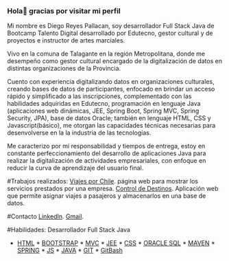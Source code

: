  ### Hola👋 gracias por visitar mi perfil

Mi nombre es Diego Reyes Pallacan, soy desarrollador Full Stack Java de Bootcamp Talento Digital desarrollado por Edutecno, gestor cultural y de proyectos e instructor de artes marciales.

Vivo en la comuna de Talagante en la región Metropolitana, donde me desempeño como gestor cultural encargado de la digitalización de datos en distintas organizaciones de la Provincia.

Cuento con experiencia digitalizando datos en organizaciones culturales, creando bases de datos de participantes, enfocado en brindar un acceso rápido y simplificado a las inscripciones, complementado con las habilidades adquiridas en Edutecno, programación en lenguaje Java (aplicaciones web dinámicas, JEE, Spring Boot, Spring MVC, Spring Security, JPA), base de datos Oracle; también en lenguaje HTML, CSS y Javascript(básico), me otorgan las capacidades técnicas necesarias para desenvolverse en la la industria de las tecnologías.

Me caracterizo por mi responsabilidad y tiempos de entrega, estoy en constante perfeccionamiento del desarrollo de aplicaciones Java para realizar la digitalización de actividades empresariales, con enfoque en reducir la curva de aprendizaje del usuario final.

#Trabajos realizados:
    [Viajes por Chile](https://github.com/diegoreyesDev/Prueba-Viajes-por-Chile). página web para mostrar los servicios prestados por una empresa.
    [Control de Destinos](https://github.com/diegoreyesDev/Java-Control-de-Destinos). Aplicación web que permite asignar viajes a pasajeros y almacenarlos en una base de datos.

#Contacto
    [LinkedIn](https://www.linkedin.com/in/diegoreyes-dev/).
    [Gmail](diegoreyes.dev@gmail.com).

#Habilidades: Desarrollador Full Stack Java

* [HTML](https://developer.mozilla.org/en-US/docs/Web/HTML) * [BOOTSTRAP](https://getbootstrap.com/docs/5.1/getting-started/introduction/) * [MVC](https://developer.mozilla.org/es/docs/Glossary/MVC) * [JEE](https://www.ibm.com/docs/es/odm/8.5.1?topic=application-java-se-java-ee-applications) * [CSS](https://developer.mozilla.org/en-US/docs/Web/CSS) * [ORACLE SQL](https://www.oracletutorial.com/) * [MAVEN](https://maven.apache.org/) * [SPRING](https://spring.io/) * [JS](https://developer.mozilla.org/es/docs/Web/JavaScript) * [JAVA](https://www.w3schools.com/java/) * [GIT](https://git-scm.com/) * [GitBash](https://www.gitkraken.com/blog/what-is-git-bash)   
    

<!--
**diegoreyesDev/diegoreyesDev** is a ✨ _special_ ✨ repository because its `README.md` (this file) appears on your GitHub profile.

Here are some ideas to get you started:

- 🔭 I’m currently working on ...
- 🌱 I’m currently learning ...
- 👯 I’m looking to collaborate on ...
- 🤔 I’m looking for help with ...
- 💬 Ask me about ...
- 📫 How to reach me: ...
- 😄 Pronouns: ...
- ⚡ Fun fact: ...
-->
